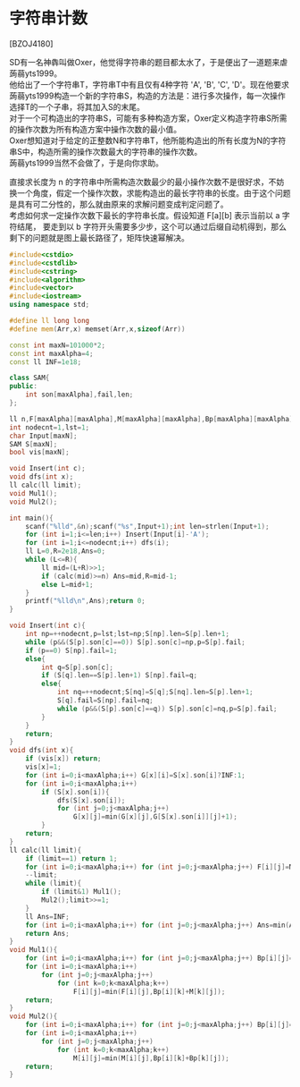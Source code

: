 # 字符串计数
[BZOJ4180]

SD有一名神犇叫做Oxer，他觉得字符串的题目都太水了，于是便出了一道题来虐蒟蒻yts1999。  
他给出了一个字符串T，字符串T中有且仅有4种字符 'A', 'B', 'C', 'D'。现在他要求蒟蒻yts1999构造一个新的字符串S，构造的方法是：进行多次操作，每一次操作选择T的一个子串，将其加入S的末尾。  
对于一个可构造出的字符串S，可能有多种构造方案，Oxer定义构造字符串S所需的操作次数为所有构造方案中操作次数的最小值。  
Oxer想知道对于给定的正整数N和字符串T，他所能构造出的所有长度为N的字符串S中，构造所需的操作次数最大的字符串的操作次数。  
蒟蒻yts1999当然不会做了，于是向你求助。

直接求长度为 n 的字符串中所需构造次数最少的最小操作次数不是很好求，不妨换一个角度，假定一个操作次数，求能构造出的最长字符串的长度。由于这个问题是具有可二分性的，那么就由原来的求解问题变成判定问题了。  
考虑如何求一定操作次数下最长的字符串长度。假设知道 F[a][b] 表示当前以 a 字符结尾， 要走到以 b 字符开头需要多少步，这个可以通过后缀自动机得到，那么剩下的问题就是图上最长路径了，矩阵快速幂解决。

```cpp
#include<cstdio>
#include<cstdlib>
#include<cstring>
#include<algorithm>
#include<vector>
#include<iostream>
using namespace std;

#define ll long long
#define mem(Arr,x) memset(Arr,x,sizeof(Arr))

const int maxN=101000*2;
const int maxAlpha=4;
const ll INF=1e18;

class SAM{
public:
	int son[maxAlpha],fail,len;
};

ll n,F[maxAlpha][maxAlpha],M[maxAlpha][maxAlpha],Bp[maxAlpha][maxAlpha],G[maxN][maxAlpha];
int nodecnt=1,lst=1;
char Input[maxN];
SAM S[maxN];
bool vis[maxN];

void Insert(int c);
void dfs(int x);
ll calc(ll limit);
void Mul1();
void Mul2();

int main(){
	scanf("%lld",&n);scanf("%s",Input+1);int len=strlen(Input+1);
	for (int i=1;i<=len;i++) Insert(Input[i]-'A');
	for (int i=1;i<=nodecnt;i++) dfs(i);
	ll L=0,R=2e18,Ans=0;
	while (L<=R){
		ll mid=(L+R)>>1;
		if (calc(mid)>=n) Ans=mid,R=mid-1;
		else L=mid+1;
	}
	printf("%lld\n",Ans);return 0;
}

void Insert(int c){
	int np=++nodecnt,p=lst;lst=np;S[np].len=S[p].len+1;
	while (p&&(S[p].son[c]==0)) S[p].son[c]=np,p=S[p].fail;
	if (p==0) S[np].fail=1;
	else{
		int q=S[p].son[c];
		if (S[q].len==S[p].len+1) S[np].fail=q;
		else{
			int nq=++nodecnt;S[nq]=S[q];S[nq].len=S[p].len+1;
			S[q].fail=S[np].fail=nq;
			while (p&&(S[p].son[c]==q)) S[p].son[c]=nq,p=S[p].fail;
		}
	}
	return;
}
void dfs(int x){
	if (vis[x]) return;
	vis[x]=1;
	for (int i=0;i<maxAlpha;i++) G[x][i]=S[x].son[i]?INF:1;
	for (int i=0;i<maxAlpha;i++)
		if (S[x].son[i]){
			dfs(S[x].son[i]);
			for (int j=0;j<maxAlpha;j++)
				G[x][j]=min(G[x][j],G[S[x].son[i]][j]+1);
		}
	return;
}
ll calc(ll limit){
	if (limit==1) return 1;
	for (int i=0;i<maxAlpha;i++) for (int j=0;j<maxAlpha;j++) F[i][j]=M[i][j]=(G[S[1].son[i]][j])?(G[S[1].son[i]][j]):INF;
	--limit;
	while (limit){
		if (limit&1) Mul1();
		Mul2();limit>>=1;
	}
	ll Ans=INF;
	for (int i=0;i<maxAlpha;i++) for (int j=0;j<maxAlpha;j++) Ans=min(Ans,F[i][j]);
	return Ans;
}
void Mul1(){
	for (int i=0;i<maxAlpha;i++) for (int j=0;j<maxAlpha;j++) Bp[i][j]=F[i][j],F[i][j]=INF;
	for (int i=0;i<maxAlpha;i++)
		for (int j=0;j<maxAlpha;j++)
			for (int k=0;k<maxAlpha;k++)
				F[i][j]=min(F[i][j],Bp[i][k]+M[k][j]);
	return;
}
void Mul2(){
	for (int i=0;i<maxAlpha;i++) for (int j=0;j<maxAlpha;j++) Bp[i][j]=M[i][j],M[i][j]=INF;
	for (int i=0;i<maxAlpha;i++)
		for (int j=0;j<maxAlpha;j++)
			for (int k=0;k<maxAlpha;k++)
				M[i][j]=min(M[i][j],Bp[i][k]+Bp[k][j]);
	return;
}
```